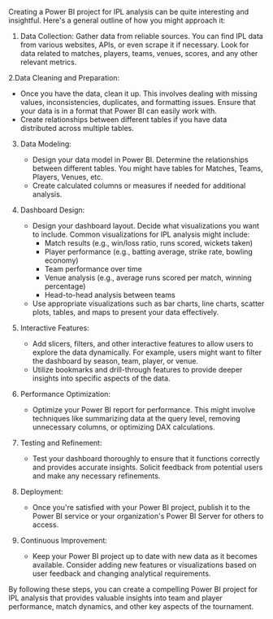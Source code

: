 Creating a Power BI project for IPL analysis can be quite interesting and insightful. Here's a general outline of how you might approach it:

1. Data Collection:
   Gather data from reliable sources. You can find IPL data from various websites, APIs, or even scrape it if necessary. Look for data related to matches, players, teams, venues, scores, and any other relevant metrics.

2.Data Cleaning and Preparation:
   - Once you have the data, clean it up. This involves dealing with missing values, inconsistencies, duplicates, and formatting issues. Ensure that your data is in a format that Power BI can easily work with.
   - Create relationships between different tables if you have data distributed across multiple tables.

3. Data Modeling:
   - Design your data model in Power BI. Determine the relationships between different tables. You might have tables for Matches, Teams, Players, Venues, etc.
   - Create calculated columns or measures if needed for additional analysis.

4. Dashboard Design:
   - Design your dashboard layout. Decide what visualizations you want to include. Common visualizations for IPL analysis might include:
     - Match results (e.g., win/loss ratio, runs scored, wickets taken)
     - Player performance (e.g., batting average, strike rate, bowling economy)
     - Team performance over time
     - Venue analysis (e.g., average runs scored per match, winning percentage)
     - Head-to-head analysis between teams
   - Use appropriate visualizations such as bar charts, line charts, scatter plots, tables, and maps to present your data effectively.

5. Interactive Features:
   - Add slicers, filters, and other interactive features to allow users to explore the data dynamically. For example, users might want to filter the dashboard by season, team, player, or venue.
   - Utilize bookmarks and drill-through features to provide deeper insights into specific aspects of the data.

6. Performance Optimization:
   - Optimize your Power BI report for performance. This might involve techniques like summarizing data at the query level, removing unnecessary columns, or optimizing DAX calculations.

7. Testing and Refinement:
   - Test your dashboard thoroughly to ensure that it functions correctly and provides accurate insights. Solicit feedback from potential users and make any necessary refinements.

8. Deployment:
   - Once you're satisfied with your Power BI project, publish it to the Power BI service or your organization's Power BI Server for others to access.

9. Continuous Improvement:
   - Keep your Power BI project up to date with new data as it becomes available. Consider adding new features or visualizations based on user feedback and changing analytical requirements.

By following these steps, you can create a compelling Power BI project for IPL analysis that provides valuable insights into team and player performance, match dynamics, and other key aspects of the tournament.

